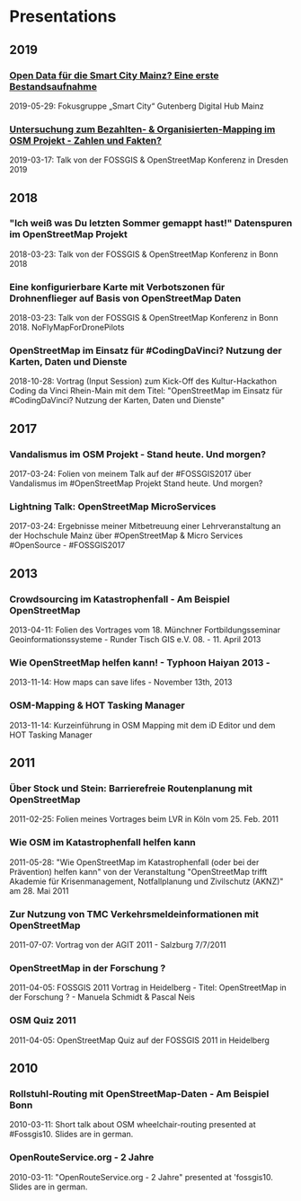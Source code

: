 # Presentations

## 2019

### [Open Data für die Smart City Mainz? Eine erste Bestandsaufnahme](../blob/master/2019/20190527_SmartCity.pdf)
2019-05-29: Fokusgruppe „Smart City“ Gutenberg Digital Hub Mainz

### [Untersuchung zum Bezahlten- & Organisierten-Mapping im OSM Projekt - Zahlen und Fakten?](../blob/master/2019/20190314_BezahltesOrganisiertesMappingOSM.pdf)
2019-03-17: Talk von der FOSSGIS & OpenStreetMap Konferenz in Dresden 2019


## 2018
### "Ich weiß was Du letzten Sommer gemappt hast!" Datenspuren im OpenStreetMap Projekt
2018-03-23: Talk von der FOSSGIS & OpenStreetMap Konferenz in Bonn 2018

### Eine konfigurierbare Karte mit Verbotszonen für Drohnenflieger auf Basis von OpenStreetMap Daten
2018-03-23: Talk von der FOSSGIS & OpenStreetMap Konferenz in Bonn 2018. NoFlyMapForDronePilots

### OpenStreetMap im Einsatz für #CodingDaVinci? Nutzung der Karten, Daten und Dienste
2018-10-28: Vortrag (Input Session) zum Kick-Off des Kultur-Hackathon Coding da Vinci Rhein-Main mit dem Titel: "OpenStreetMap im Einsatz für #CodingDaVinci? Nutzung der Karten, Daten und Dienste"


## 2017
### Vandalismus im OSM Projekt - Stand heute. Und morgen?
2017-03-24: Folien von meinem Talk auf der #FOSSGIS2017 über Vandalismus im #OpenStreetMap Projekt Stand heute. Und morgen?

### Lightning Talk: OpenStreetMap MicroServices
2017-03-24: Ergebnisse meiner Mitbetreuung einer Lehrveranstaltung an der Hochschule Mainz über #OpenStreetMap & Micro Services #OpenSource - #FOSSGIS2017


## 2013
### Crowdsourcing im Katastrophenfall - Am Beispiel OpenStreetMap
2013-04-11: Folien des Vortrages vom 18. Münchner Fortbildungsseminar Geoinformationssysteme - Runder Tisch GIS e.V. 08. - 11. April 2013

### Wie OpenStreetMap helfen kann! - Typhoon Haiyan 2013 -
2013-11-14: How maps can save lifes - November 13th, 2013

### OSM-Mapping & HOT Tasking Manager
2013-11-14: Kurzeinführung in OSM Mapping mit dem iD Editor und dem HOT Tasking Manager


## 2011
### Über Stock und Stein: Barrierefreie Routenplanung mit OpenStreetMap
2011-02-25: Folien meines Vortrages beim LVR in Köln vom 25. Feb. 2011

### Wie OSM im Katastrophenfall helfen kann
2011-05-28: "Wie OpenStreetMap im Katastrophenfall (oder bei der Prävention) helfen kann" von der Veranstaltung "OpenStreetMap trifft Akademie für Krisenmanagement, Notfallplanung und Zivilschutz (AKNZ)" am 28. Mai 2011

### Zur Nutzung von TMC Verkehrsmeldeinformationen mit OpenStreetMap
2011-07-07: Vortrag von der AGIT 2011 - Salzburg 7/7/2011

### OpenStreetMap in der Forschung ?
2011-04-05: FOSSGIS 2011 Vortrag in Heidelberg - Titel: OpenStreetMap in der Forschung ? - Manuela Schmidt & Pascal Neis

### OSM Quiz 2011
2011-04-05: OpenStreetMap Quiz auf der FOSSGIS 2011 in Heidelberg


## 2010
### Rollstuhl‐Routing mit OpenStreetMap‐Daten - Am Beispiel Bonn
2010-03-11: Short talk about OSM wheelchair-routing presented at #Fossgis10. Slides are in german.

### OpenRouteService.org - 2 Jahre
2010-03-11: "OpenRouteService.org - 2 Jahre" presented at 'fossgis10. Slides are in german.
